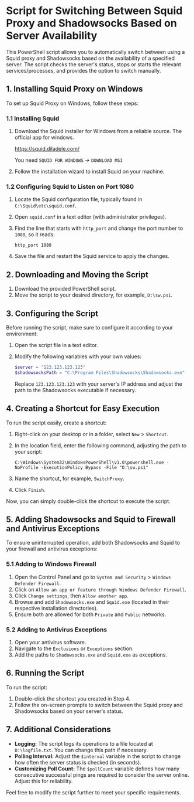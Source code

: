 # Script for Switching Between Squid Proxy and Shadowsocks Based on Server Availability

This PowerShell script allows you to automatically switch between using a Squid proxy and Shadowsocks based on the availability of a specified server. The script checks the server's status, stops or starts the relevant services/processes, and provides the option to switch manually.

## 1. Installing Squid Proxy on Windows

To set up Squid Proxy on Windows, follow these steps:

### 1.1 Installing Squid

1. Download the Squid installer for Windows from a reliable source.
   The official app for windows.

   <https://squid.diladele.com/>

   You need `SQUID FOR WINDOWS` -> `DOWNLOAD MSI`

2. Follow the installation wizard to install Squid on your machine.

### 1.2 Configuring Squid to Listen on Port 1080

1. Locate the Squid configuration file, typically found in `C:\Squid\etc\squid.conf`.
2. Open `squid.conf` in a text editor (with administrator privileges).
3. Find the line that starts with `http_port` and change the port number to `1080`, so it reads:

   ```plaintext
   http_port 1080
   ```

4. Save the file and restart the Squid service to apply the changes.

## 2. Downloading and Moving the Script

1. Download the provided PowerShell script.
2. Move the script to your desired directory, for example, `D:\sw.ps1`.

## 3. Configuring the Script

Before running the script, make sure to configure it according to your environment:

1. Open the script file in a text editor.
2. Modify the following variables with your own values:

   ```powershell
   $server = "123.123.123.123"
   $shadowsocksPath = "C:\Program Files\Shadowsocks\Shadowsocks.exe"
   ```

   Replace `123.123.123.123` with your server's IP address and adjust the path to the Shadowsocks executable if necessary.

## 4. Creating a Shortcut for Easy Execution

To run the script easily, create a shortcut:

1. Right-click on your desktop or in a folder, select `New` > `Shortcut`.
2. In the location field, enter the following command, adjusting the path to your script:

   ```plaintext
   C:\Windows\System32\WindowsPowerShell\v1.0\powershell.exe -NoProfile -ExecutionPolicy Bypass -File "D:\sw.ps1"
   ```

3. Name the shortcut, for example, `SwitchProxy`.
4. Click `Finish`.

Now, you can simply double-click the shortcut to execute the script.

## 5. Adding Shadowsocks and Squid to Firewall and Antivirus Exceptions

To ensure uninterrupted operation, add both Shadowsocks and Squid to your firewall and antivirus exceptions:

### 5.1 Adding to Windows Firewall

1. Open the Control Panel and go to `System and Security` > `Windows Defender Firewall`.
2. Click on `Allow an app or feature through Windows Defender Firewall`.
3. Click `Change settings`, then `Allow another app`.
4. Browse and add `Shadowsocks.exe` and `Squid.exe` (located in their respective installation directories).
5. Ensure both are allowed for both `Private` and `Public` networks.

### 5.2 Adding to Antivirus Exceptions

1. Open your antivirus software.
2. Navigate to the `Exclusions` or `Exceptions` section.
3. Add the paths to `Shadowsocks.exe` and `Squid.exe` as exceptions.

## 6. Running the Script

To run the script:

1. Double-click the shortcut you created in Step 4.
2. Follow the on-screen prompts to switch between the Squid proxy and Shadowsocks based on your server's status.

## 7. Additional Considerations

- **Logging:** The script logs its operations to a file located at `D:\logfile.txt`. You can change this path if necessary.
- **Polling Interval:** Adjust the `$interval` variable in the script to change how often the server status is checked (in seconds).
- **Customizing Poll Count:** The `$pollCount` variable defines how many consecutive successful pings are required to consider the server online. Adjust this for reliability.

Feel free to modify the script further to meet your specific requirements.

